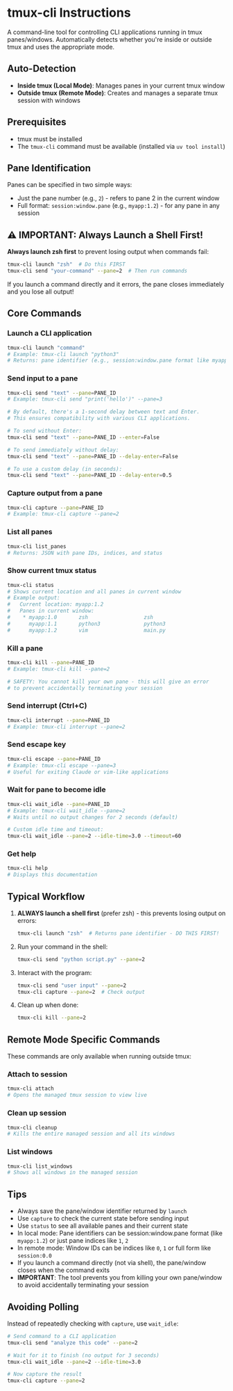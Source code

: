 # tmux-cli Instructions

A command-line tool for controlling CLI applications running in tmux panes/windows.
Automatically detects whether you're inside or outside tmux and uses the appropriate mode.

## Auto-Detection
- **Inside tmux (Local Mode)**: Manages panes in your current tmux window
- **Outside tmux (Remote Mode)**: Creates and manages a separate tmux session with windows

## Prerequisites
- tmux must be installed
- The `tmux-cli` command must be available (installed via `uv tool install`)

## Pane Identification

Panes can be specified in two simple ways:
- Just the pane number (e.g., `2`) - refers to pane 2 in the current window
- Full format: `session:window.pane` (e.g., `myapp:1.2`) - for any pane in any session

## ⚠️ IMPORTANT: Always Launch a Shell First!

**Always launch zsh first** to prevent losing output when commands fail:
```bash
tmux-cli launch "zsh"  # Do this FIRST
tmux-cli send "your-command" --pane=2  # Then run commands
```

If you launch a command directly and it errors, the pane closes immediately and you lose all output!

## Core Commands

### Launch a CLI application
```bash
tmux-cli launch "command"
# Example: tmux-cli launch "python3"
# Returns: pane identifier (e.g., session:window.pane format like myapp:1.2)
```

### Send input to a pane
```bash
tmux-cli send "text" --pane=PANE_ID
# Example: tmux-cli send "print('hello')" --pane=3

# By default, there's a 1-second delay between text and Enter.
# This ensures compatibility with various CLI applications.

# To send without Enter:
tmux-cli send "text" --pane=PANE_ID --enter=False

# To send immediately without delay:
tmux-cli send "text" --pane=PANE_ID --delay-enter=False

# To use a custom delay (in seconds):
tmux-cli send "text" --pane=PANE_ID --delay-enter=0.5
```

### Capture output from a pane
```bash
tmux-cli capture --pane=PANE_ID
# Example: tmux-cli capture --pane=2
```

### List all panes
```bash
tmux-cli list_panes
# Returns: JSON with pane IDs, indices, and status
```

### Show current tmux status
```bash
tmux-cli status
# Shows current location and all panes in current window
# Example output:
#   Current location: myapp:1.2
#   Panes in current window:
#    * myapp:1.0       zsh                  zsh
#      myapp:1.1       python3              python3  
#      myapp:1.2       vim                  main.py
```

### Kill a pane
```bash
tmux-cli kill --pane=PANE_ID
# Example: tmux-cli kill --pane=2

# SAFETY: You cannot kill your own pane - this will give an error
# to prevent accidentally terminating your session
```

### Send interrupt (Ctrl+C)
```bash
tmux-cli interrupt --pane=PANE_ID
# Example: tmux-cli interrupt --pane=2
```

### Send escape key
```bash
tmux-cli escape --pane=PANE_ID
# Example: tmux-cli escape --pane=3
# Useful for exiting Claude or vim-like applications
```

### Wait for pane to become idle
```bash
tmux-cli wait_idle --pane=PANE_ID
# Example: tmux-cli wait_idle --pane=2
# Waits until no output changes for 2 seconds (default)

# Custom idle time and timeout:
tmux-cli wait_idle --pane=2 --idle-time=3.0 --timeout=60
```

### Get help
```bash
tmux-cli help
# Displays this documentation
```

## Typical Workflow

1. **ALWAYS launch a shell first** (prefer zsh) - this prevents losing output on errors:
   ```bash
   tmux-cli launch "zsh"  # Returns pane identifier - DO THIS FIRST!
   ```

2. Run your command in the shell:
   ```bash
   tmux-cli send "python script.py" --pane=2
   ```

3. Interact with the program:
   ```bash
   tmux-cli send "user input" --pane=2
   tmux-cli capture --pane=2  # Check output
   ```

4. Clean up when done:
   ```bash
   tmux-cli kill --pane=2
   ```

## Remote Mode Specific Commands

These commands are only available when running outside tmux:

### Attach to session
```bash
tmux-cli attach
# Opens the managed tmux session to view live
```

### Clean up session
```bash
tmux-cli cleanup
# Kills the entire managed session and all its windows
```

### List windows
```bash
tmux-cli list_windows
# Shows all windows in the managed session
```

## Tips
- Always save the pane/window identifier returned by `launch`
- Use `capture` to check the current state before sending input
- Use `status` to see all available panes and their current state
- In local mode: Pane identifiers can be session:window.pane format (like `myapp:1.2`) or just pane indices like `1`, `2`
- In remote mode: Window IDs can be indices like `0`, `1` or full form like `session:0.0`
- If you launch a command directly (not via shell), the pane/window closes when
  the command exits
- **IMPORTANT**: The tool prevents you from killing your own pane/window to avoid
  accidentally terminating your session

## Avoiding Polling
Instead of repeatedly checking with `capture`, use `wait_idle`:
```bash
# Send command to a CLI application
tmux-cli send "analyze this code" --pane=2

# Wait for it to finish (no output for 3 seconds)
tmux-cli wait_idle --pane=2 --idle-time=3.0

# Now capture the result
tmux-cli capture --pane=2
```